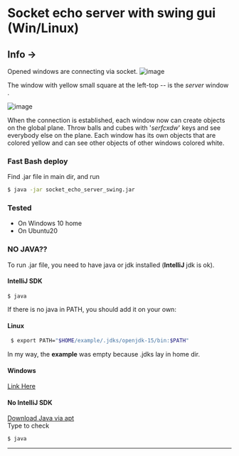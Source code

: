 # Socket echo server with swing gui (Win/Linux)
## Info ->
Opened windows are connecting via socket.
![image](https://user-images.githubusercontent.com/45079123/95383198-7bade080-08f3-11eb-8e83-0041631295c4.png)

The window with yellow small square at the left-top -- is the *server* window . 

![image](https://user-images.githubusercontent.com/45079123/95383475-e6f7b280-08f3-11eb-9ca5-a403616f2016.png)

When the connection is established, each window now can create objects on the global plane. Throw balls and cubes with '*serfcxdw*' keys and see everybody else on the plane. Each window has its own objects that are colored yellow and can see other objects of other windows colored white.

### Fast Bash deploy 

Find .jar file in main dir, and run 
``` bash  
$ java -jar socket_echo_server_swing.jar 
``` 

### Tested 
* On Windows 10 home 
* On Ubuntu20

### NO JAVA??

To run .jar file, you need to have java or jdk installed (**IntelliJ** jdk is ok).

#### **IntelliJ SDK**
~~~
$ java 
~~~

If there is no java in PATH, you should add it on your own:    

#### Linux
``` bash
 $ export PATH="$HOME/example/.jdks/openjdk-15/bin:$PATH" 
``` 
In my way, the **example** was empty because  .jdks lay in home dir.

#### Windows 
[Link Here](https://www.architectryan.com/2018/03/17/add-to-the-path-on-windows-10/)

 
#### No **IntelliJ SDK**

[Download Java via apt](https://opensource.com/article/19/11/install-java-linux)  
Type to check 
~~~
$ java 
~~~

***

